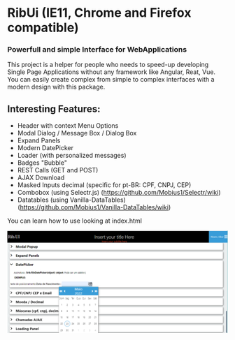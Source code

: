 # RibUi (IE11, Chrome and Firefox compatible)
### Powerfull and simple Interface for WebApplications

This project is a helper for people who needs to speed-up developing Single Page Applications without any framework like Angular, Reat, Vue.
You can easily create complex from simple to complex interfaces with a modern design with this package. 

## Interesting Features:

+ Header with context Menu Options
+ Modal Dialog / Message Box / Dialog Box
+ Expand Panels
+ Modern DatePicker
+ Loader (with personalized messages)
+ Badges "Bubble"
+ REST Calls (GET and POST)
+ AJAX Download
+ Masked Inputs decimal (specific for pt-BR: CPF, CNPJ, CEP)
+ Combobox (using Selectr.js) (https://github.com/Mobius1/Selectr/wiki)
+ Datatables (using Vanilla-DataTables) (https://github.com/Mobius1/Vanilla-DataTables/wiki)

You can learn how to use looking at index.html


![RibUI image](/ribUI.png "RibUI image")
